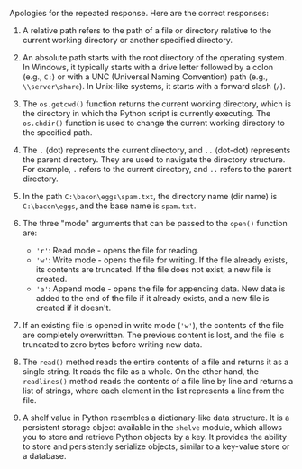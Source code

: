 Apologies for the repeated response. Here are the correct responses:

1. A relative path refers to the path of a file or directory relative to the current working directory or another specified directory.

2. An absolute path starts with the root directory of the operating system. In Windows, it typically starts with a drive letter followed by a colon (e.g., `C:`) or with a UNC (Universal Naming Convention) path (e.g., `\\server\share`). In Unix-like systems, it starts with a forward slash (`/`).

3. The `os.getcwd()` function returns the current working directory, which is the directory in which the Python script is currently executing. The `os.chdir()` function is used to change the current working directory to the specified path.

4. The `.` (dot) represents the current directory, and `..` (dot-dot) represents the parent directory. They are used to navigate the directory structure. For example, `.` refers to the current directory, and `..` refers to the parent directory.

5. In the path `C:\bacon\eggs\spam.txt`, the directory name (dir name) is `C:\bacon\eggs`, and the base name is `spam.txt`.

6. The three "mode" arguments that can be passed to the `open()` function are:
   - `'r'`: Read mode - opens the file for reading.
   - `'w'`: Write mode - opens the file for writing. If the file already exists, its contents are truncated. If the file does not exist, a new file is created.
   - `'a'`: Append mode - opens the file for appending data. New data is added to the end of the file if it already exists, and a new file is created if it doesn't.

7. If an existing file is opened in write mode (`'w'`), the contents of the file are completely overwritten. The previous content is lost, and the file is truncated to zero bytes before writing new data.

8. The `read()` method reads the entire contents of a file and returns it as a single string. It reads the file as a whole. On the other hand, the `readlines()` method reads the contents of a file line by line and returns a list of strings, where each element in the list represents a line from the file.

9. A shelf value in Python resembles a dictionary-like data structure. It is a persistent storage object available in the `shelve` module, which allows you to store and retrieve Python objects by a key. It provides the ability to store and persistently serialize objects, similar to a key-value store or a database.